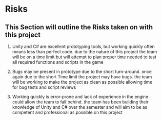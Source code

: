 # Risks

## This Section will outline the Risks taken on with this project
1. Unity and C# are excellent prototyping tools, but working quickly often means less than perfect code. due to the nature of this project the team will be on a time limit
   but will attempt to plan proper time needed to test all required functions and scripts in the game
   
2. Bugs may be present in prototype due to the short turn-around. once again due to the short Time limit the project may have bugs.
   the team will be working to make the project as clean as possible allowing time for bug tests and script reviews

3.  Working quickly is error-prone and lack of experience in the engine could allow the team to fall behind. the team has been building their knowledge
   of Unity and C# over the semester and will aim to be as competent and professional as possible on this project
